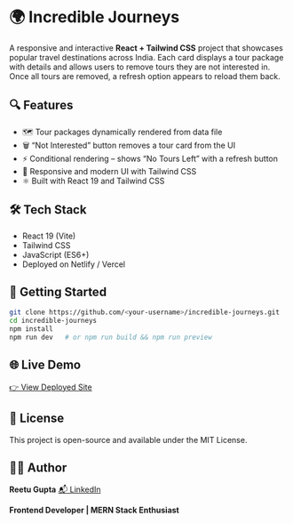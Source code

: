 # 🌍 Incredible Journeys  

A responsive and interactive **React + Tailwind CSS** project that showcases popular travel destinations across India. Each card displays a tour package with details and allows users to remove tours they are not interested in. Once all tours are removed, a refresh option appears to reload them back.  


## 🔍 Features  

- 🗺️ Tour packages dynamically rendered from data file  
- 🗑️ “Not Interested” button removes a tour card from the UI  
- ⚡ Conditional rendering – shows “No Tours Left” with a refresh button  
- 🎨 Responsive and modern UI with Tailwind CSS  
- ⚛️ Built with React 19 and Tailwind CSS  


## 🛠️ Tech Stack  

- React 19 (Vite)  
- Tailwind CSS  
- JavaScript (ES6+)  
- Deployed on Netlify / Vercel  


## 🚀 Getting Started  

```bash
git clone https://github.com/<your-username>/incredible-journeys.git
cd incredible-journeys
npm install
npm run dev   # or npm run build && npm run preview
```

## 🌐 Live Demo

[👉 View Deployed Site](https://incredible-journeys-reetu.netlify.app/)

## 📄 License

This project is open-source and available under the MIT License.

## 🙋‍♀️ Author

**Reetu Gupta**
[📬 LinkedIn](https://www.linkedin.com/in/reetugupta07)

**Frontend Developer | MERN Stack Enthusiast**